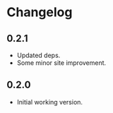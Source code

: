# Changelog

## 0.2.1
- Updated deps.
- Some minor site improvement.

## 0.2.0

- Initial working version.
